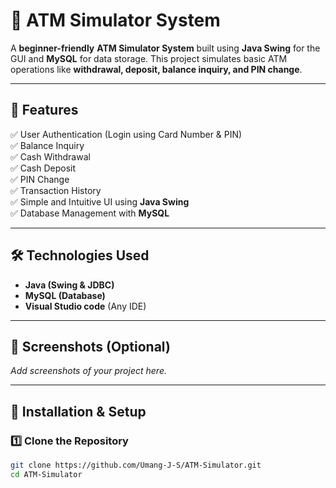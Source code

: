 # 🏦 ATM Simulator System

A **beginner-friendly** **ATM Simulator System** built using **Java Swing** for the GUI and **MySQL** for data storage. This project simulates basic ATM operations like **withdrawal, deposit, balance inquiry, and PIN change**.

---

## 🚀 Features
✅ User Authentication (Login using Card Number & PIN)  
✅ Balance Inquiry  
✅ Cash Withdrawal  
✅ Cash Deposit  
✅ PIN Change  
✅ Transaction History  
✅ Simple and Intuitive UI using **Java Swing**  
✅ Database Management with **MySQL**  

---

## 🛠️ Technologies Used
- **Java (Swing & JDBC)**
- **MySQL (Database)**
- **Visual Studio code** (Any IDE)

---

## 📸 Screenshots (Optional)
_Add screenshots of your project here._

---

## 📌 Installation & Setup
### **1️⃣ Clone the Repository**
```sh
git clone https://github.com/Umang-J-S/ATM-Simulator.git
cd ATM-Simulator
